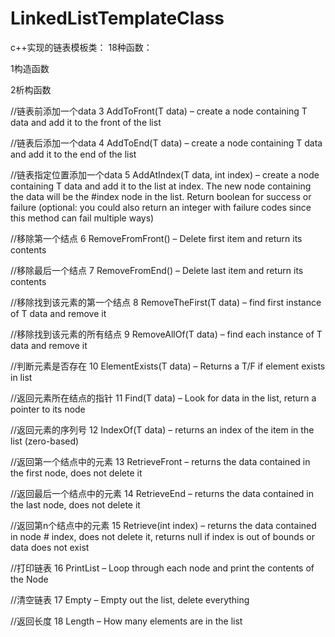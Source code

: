 # LinkedListTemplateClass
c++实现的链表模板类：
18种函数：

1构造函数

2析构函数

//链表前添加一个data
3 AddToFront(T data) – create a node containing T data and add it to the front of the list 

//链表后添加一个data
4 AddToEnd(T data) – create a node containing T data and add it to the end of the list 

//链表指定位置添加一个data
5 AddAtIndex(T data, int index) – create a node containing T data and add it to the list at index.  The new node containing the data will be the #index node in the list. Return boolean for success or failure (optional: you could also return an integer with failure codes since this method can fail multiple ways) 

//移除第一个结点
6 RemoveFromFront() – Delete first item and return its contents 

//移除最后一个结点
7 RemoveFromEnd() – Delete last item and return its contents 

//移除找到该元素的第一个结点
8 RemoveTheFirst(T data) – find first instance of T data and remove it 

//移除找到该元素的所有结点
9 RemoveAllOf(T data) – find each instance of T data and remove it 

//判断元素是否存在
10 ElementExists(T data) – Returns a T/F if element exists in list

//返回元素所在结点的指针
11 Find(T data) – Look for data in the list, return a pointer to its node 

//返回元素的序列号
12 IndexOf(T data) – returns an index of the item in the list (zero-based) 

//返回第一个结点中的元素
13 RetrieveFront – returns the data contained in the first node, does not delete it 

//返回最后一个结点中的元素
14 RetrieveEnd – returns the data contained in the last node, does not delete it 

//返回第n个结点中的元素
15 Retrieve(int index) – returns the data contained in node # index, does not delete it, returns null if index is out of bounds or data does not exist 

//打印链表
16 PrintList – Loop through each node and print the contents of the Node 

//清空链表
17 Empty – Empty out the list, delete everything 


//返回长度
18 Length – How many elements are in the list
